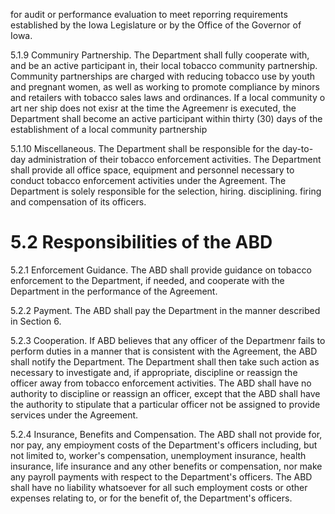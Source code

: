 for  audit or performance evaluation to  meet reporring requirements established by the Iowa Legislature or by the Office of the Governor of Iowa.  

5.1.9 Communiry Partnership. The Department shall fully cooperate with, and be an active participant in, their local tobacco community partnership. Community partnerships are charged with reducing tobacco use by youth and pregnant women, as well as working to promote compliance by minors and retailers with tobacco sales laws and ordinances. If a local community o art ner ship does not exisr at the time the Agreemenr is executed, the Department shall become an active participant within thirty (30) days of the establishment of a local community partnership  

5.1.10 Miscellaneous. The Department shall be responsible for the day-to-day administration of their tobacco enforcement activities. The Department shall provide all office space, equipment and personnel necessary to conduct tobacco enforcement activities under the Agreement.  The Department is solely responsible  for the selection, hiring. disciplining. firing and compensation of its officers.  

# 5.2 Responsibilities of the ABD  

5.2.1  Enforcement Guidance.  The ABD shall provide guidance on tobacco enforcement to the Department, if needed, and cooperate with the Department in the performance of the Agreement.  

5.2.2 Payment. The ABD shall pay the Department in the manner described in Section 6.  

5.2.3 Cooperation. If ABD believes that any officer of the Departmenr fails to perform duties in a manner that is consistent with the Agreement, the ABD shall notify the Department. The Department shall then take such action as necessary to investigate and, if appropriate, discipline or reassign the officer away from tobacco enforcement activities. The ABD shall have no authority to discipline or reassign an officer, except that the ABD shall have the authority to stipulate that a particular officer not be assigned to provide services under the Agreement.  

5.2.4 Insurance, Benefits and Compensation. The ABD shall not provide for, nor pay, any empioyment costs of the Department's officers including, but not limited to, worker's compensation, unemployment insurance, health insurance, life insurance and any other benefits or compensation, nor make any payroll payments with respect to the Department's officers. The ABD shall have no liability whatsoever for all such employment costs or other expenses relating to, or for the benefit of, the Department's officers.  